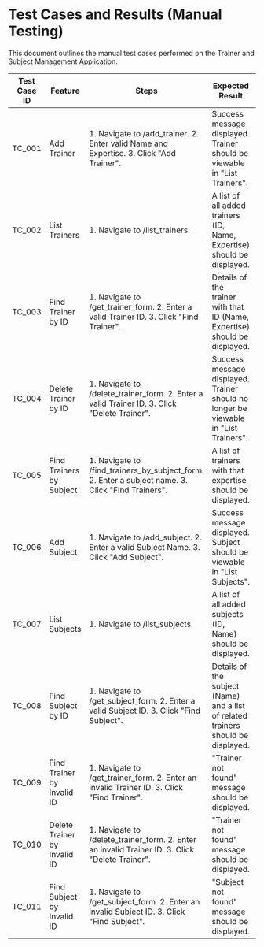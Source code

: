 # Test Cases and Results (Manual Testing)

This document outlines the manual test cases performed on the Trainer and Subject Management Application.

| Test Case ID | Feature                     | Steps                                                     | Expected Result                                                                 | Actual Result                                                                   | Pass/Fail | Notes |
|--------------|-----------------------------|-----------------------------------------------------------|---------------------------------------------------------------------------------|---------------------------------------------------------------------------------|-----------|-------|
| TC_001       | Add Trainer                 | 1. Navigate to /add_trainer. 2. Enter valid Name and Expertise. 3. Click "Add Trainer". | Success message displayed. Trainer should be viewable in "List Trainers".        | (Fill this in based on your testing)                                          | (P/F)     |       |
| TC_002       | List Trainers               | 1. Navigate to /list_trainers.                             | A list of all added trainers (ID, Name, Expertise) should be displayed.          | (Fill this in based on your testing)                                          | (P/F)     |       |
| TC_003       | Find Trainer by ID          | 1. Navigate to /get_trainer_form. 2. Enter a valid Trainer ID. 3. Click "Find Trainer". | Details of the trainer with that ID (Name, Expertise) should be displayed.       | (Fill this in based on your testing)                                          | (P/F)     |       |
| TC_004       | Delete Trainer by ID        | 1. Navigate to /delete_trainer_form. 2. Enter a valid Trainer ID. 3. Click "Delete Trainer". | Success message displayed. Trainer should no longer be viewable in "List Trainers". | (Fill this in based on your testing)                                          | (P/F)     |       |
| TC_005       | Find Trainers by Subject    | 1. Navigate to /find_trainers_by_subject_form. 2. Enter a subject name. 3. Click "Find Trainers". | A list of trainers with that expertise should be displayed.                     | (Fill this in based on your testing)                                          | (P/F)     |       |
| TC_006       | Add Subject                 | 1. Navigate to /add_subject. 2. Enter a valid Subject Name. 3. Click "Add Subject".    | Success message displayed. Subject should be viewable in "List Subjects".        | (Fill this in based on your testing)                                          | (P/F)     |       |
| TC_007       | List Subjects               | 1. Navigate to /list_subjects.                            | A list of all added subjects (ID, Name) should be displayed.                     | (Fill this in based on your testing)                                          | (P/F)     |       |
| TC_008       | Find Subject by ID          | 1. Navigate to /get_subject_form. 2. Enter a valid Subject ID. 3. Click "Find Subject". | Details of the subject (Name) and a list of related trainers should be displayed. | (Fill this in based on your testing)                                          | (P/F)     |       |
| TC_009       | Find Trainer by Invalid ID  | 1. Navigate to /get_trainer_form. 2. Enter an invalid Trainer ID. 3. Click "Find Trainer". | "Trainer not found" message should be displayed.                                | (Fill this in based on your testing)                                          | (P/F)     |       |
| TC_010       | Delete Trainer by Invalid ID | 1. Navigate to /delete_trainer_form. 2. Enter an invalid Trainer ID. 3. Click "Delete Trainer". | "Trainer not found" message should be displayed.                                | (Fill this in based on your testing)                                          | (P/F)     |       |
| TC_011       | Find Subject by Invalid ID  | 1. Navigate to /get_subject_form. 2. Enter an invalid Subject ID. 3. Click "Find Subject". | "Subject not found" message should be displayed.                                | (Fill this in based on your testing)                                          | (P/F)     |       |